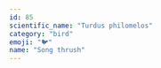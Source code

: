 ```yaml
---
id: 85
scientific_name: "Turdus philomelos"
category: "bird"
emoji: "🐦"
name: "Song thrush"
---
```

